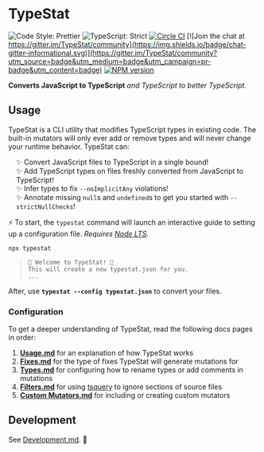# TypeStat

![Code Style: Prettier](https://img.shields.io/badge/code_style-prettier-14cc21.svg)
![TypeScript: Strict](https://img.shields.io/badge/typescript-strict-informational.svg)
[![Circle CI](https://img.shields.io/circleci/build/github/JoshuaKGoldberg/TypeStat.svg)](https://circleci.com/gh/JoshuaKGoldberg/TypeStat)
[![Join the chat at https://gitter.im/TypeStat/community](https://img.shields.io/badge/chat-gitter-informational.svg)](https://gitter.im/TypeStat/community?utm_source=badge&utm_medium=badge&utm_campaign=pr-badge&utm_content=badge)
[![NPM version](https://badge.fury.io/js/typestat.svg)](http://badge.fury.io/js/typestat)

**Converts JavaScript to TypeScript** _and TypeScript to better TypeScript._

## Usage

TypeStat is a CLI utility that modifies TypeScript types in existing code.
The built-in mutators will only ever add or remove types and will never change your runtime behavior.
TypeStat can:

<ul style="list-style-type:none;padding-left:1rem;">
    <li>✨ Convert JavaScript files to TypeScript in a single bound!</li>
    <li>✨ Add TypeScript types on files freshly converted from JavaScript to TypeScript!</li>
    <li>✨ Infer types to fix <code>--noImplicitAny</code> violations!</li>
    <li>✨ Annotate missing <code>null</code>s and <code>undefined</code>s to get you started with <code>--strictNullChecks</code>!</li>
    </li>
</ul>


⚡ To start, the `typestat` command will launch an interactive guide to setting up a configuration file.
_Requires [Node LTS](https://nodejs.org/en/about/releases)._

```shell
npx typestat
```

> ```shell
> 👋 Welcome to TypeStat! 👋
> This will create a new typestat.json for you.
> ...
> ```

After, use **`typestat --config typestat.json`** to convert your files.

### Configuration

To get a deeper understanding of TypeStat, read the following docs pages in order:

1. **[Usage.md](./docs/Usage.md)** for an explanation of how TypeStat works
2. **[Fixes.md](./docs/Fixes.md)** for the type of fixes TypeStat will generate mutations for
3. **[Types.md](./docs/Types.md)** for configuring how to rename types or add comments in mutations
4. **[Filters.md](./docs/Filters.md)** for using [tsquery](https://github.com/phenomnomnominal/tsquery) to ignore sections of source files
5. **[Custom Mutators.md](./docs/Custom%20Mutators.md)** for including or creating custom mutators

## Development

See [Development.md](./docs/Development.md). 💖
